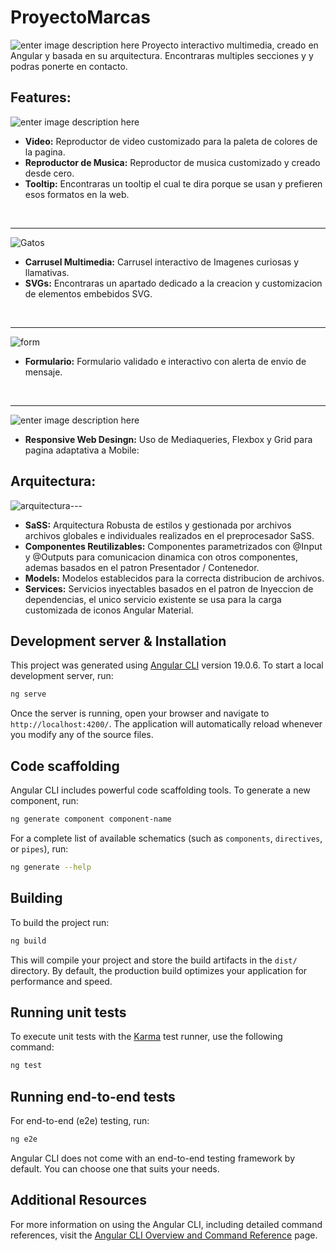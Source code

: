 # ProyectoMarcas
![enter image description here](https://raw.githubusercontent.com/4lex3/AngularProject/refs/heads/main/public/images/cover.png)
Proyecto interactivo multimedia, creado en Angular y basada en su arquitectura. Encontraras multiples secciones y y podras ponerte en contacto.

## Features:
![enter image description here](https://raw.githubusercontent.com/4lex3/AngularProject/refs/heads/main/public/images/cover.png)

- **Video:** Reproductor de video customizado para la paleta de colores de la pagina.
- **Reproductor de Musica:** Reproductor de musica customizado y creado desde cero.
- **Tooltip:** Encontraras un tooltip el cual te dira porque se usan y prefieren esos formatos en la web.
</br>

---

![Gatos](https://raw.githubusercontent.com/4lex3/AngularProject/refs/heads/main/public/images/interactive.png)

- **Carrusel Multimedia:** Carrusel interactivo de Imagenes curiosas y llamativas.
- **SVGs:** Encontraras un apartado dedicado a la creacion y customizacion de elementos embebidos SVG.
</br>

---

![form](https://raw.githubusercontent.com/4lex3/AngularProject/refs/heads/main/public/images/alert.png)

- **Formulario:** Formulario validado e interactivo con alerta de envio de mensaje.
</br>

---

![enter image description here](https://raw.githubusercontent.com/4lex3/AngularProject/refs/heads/main/public/images/responsive.png)

- **Responsive Web Desingn:** Uso de Mediaqueries, Flexbox y Grid para pagina adaptativa a Mobile:

## Arquitectura: 

![arquitectura](https://raw.githubusercontent.com/4lex3/AngularProject/refs/heads/main/public/images/architecture.png)---

- **SaSS:** Arquitectura Robusta de estilos y gestionada por archivos archivos globales e individuales realizados en el preprocesador SaSS.
- **Componentes Reutilizables:** Componentes parametrizados con @Input y @Outputs para comunicacion dinamica con otros componentes, ademas basados en el patron Presentador / Contenedor.
- **Models:** Modelos establecidos para la correcta distribucion de archivos.
- **Services:** Servicios inyectables basados en el patron de Inyeccion de dependencias, el unico servicio existente se usa para la carga customizada de iconos Angular Material.


## Development server & Installation
This project was generated using [Angular CLI](https://github.com/angular/angular-cli) version 19.0.6.
To start a local development server, run:

```bash
ng serve
```

Once the server is running, open your browser and navigate to `http://localhost:4200/`. The application will automatically reload whenever you modify any of the source files.

## Code scaffolding

Angular CLI includes powerful code scaffolding tools. To generate a new component, run:

```bash
ng generate component component-name
```

For a complete list of available schematics (such as `components`, `directives`, or `pipes`), run:

```bash
ng generate --help
```

## Building

To build the project run:

```bash
ng build
```

This will compile your project and store the build artifacts in the `dist/` directory. By default, the production build optimizes your application for performance and speed.

## Running unit tests

To execute unit tests with the [Karma](https://karma-runner.github.io) test runner, use the following command:

```bash
ng test
```

## Running end-to-end tests

For end-to-end (e2e) testing, run:

```bash
ng e2e
```

Angular CLI does not come with an end-to-end testing framework by default. You can choose one that suits your needs.

## Additional Resources

For more information on using the Angular CLI, including detailed command references, visit the [Angular CLI Overview and Command Reference](https://angular.dev/tools/cli) page.




